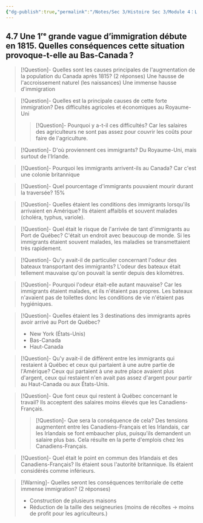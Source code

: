 ```yaml
---
{"dg-publish":true,"permalink":"/Notes/Sec 3/Histoire Sec 3/Module 4：Les revendications et la montée du nationalisme canadien et anglais/4.7 Première vague d’immigration 1815 /"}
---
```



## 4.7 Une 1ʳᵉ grande vague d’immigration débute en 1815. Quelles conséquences cette situation provoque-t-elle au Bas-Canada ?

>[!Question]- Quelles sont les causes principales de l'augmentation de la population du Canada après 1815? (2 réponses)
>Une hausse de l'accroissement naturel (les naissances)
>Une immense hausse d'immigration

>[!Question]- Quelles est la principale causes de cette forte immigration?
>Des difficultés agricoles et économiques au Royaume-Uni
>>[!Question]- Pourquoi y a-t-il ces difficultés?
>>Car les salaires des agriculteurs ne sont pas assez pour couvrir les coûts pour faire de l'agriculture.

>[!Question]- D'où proviennent ces immigrants?
>Du Royaume-Uni, mais surtout de l'Irlande.

>[!Question]- Pourquoi les immigrants arrivent-ils au Canada?
>Car c'est une colonie britannique

>[!Question]- Quel pourcentage d'immigrants pouvaient mourir durant la traversée?
>15%

>[!Question]- Quelles étaient les conditions des immigrants lorsqu'ils arrivaient en Amérique?
>Ils étaient affaiblis et souvent malades (choléra, typhus, variole).

>[!Question]- Quel était le risque de l'arrivée de tant d'immigrants au Port de Québec?
>C'était un endroit avec beaucoup de monde. Si les immigrants étaient souvent malades, les maladies se transmettaient très rapidement.

>[!Question]- Qu'y avait-il de particulier concernant l'odeur des bateaux transportant des immigrants?
>L'odeur des bateaux était tellement mauvaise qu'on pouvait la sentir depuis des kilomètres.

>[!Question]- Pourquoi l'odeur était-elle autant mauvaise?
>Car les immigrants étaient malades, et ils n'étaient pas propres. Les bateaux n'avaient pas de toilettes donc les conditions de vie n'étaient pas hygiéniques.

>[!Question]- Quelles étaient les 3 destinations des immigrants après avoir arrivé au Port de Québec?
>- New York (États-Unis)
>- Bas-Canada
>- Haut-Canada

>[!Question]- Qu'y avait-il de différent entre les immigrants qui restaient à Québec et ceux qui partaient à une autre partie de l'Amérique?
>Ceux qui partaient à une autre place avaient plus d'argent, ceux qui restaient n'en avait pas assez d'argent pour partir au Haut-Canada ou aux États-Unis.

>[!Question]- Que font ceux qui restent à Québec concernant le travail?
>Ils acceptent des salaires moins élevés que les Canadiens-Français.
>>[!Question]- Que sera la conséquence de cela?
>>Des tensions augmentent entre les Canadiens-Français et les Irlandais, car les Irlandais se font embaucher plus, puisqu'ils demandent un salaire plus bas. Cela résulte en la perte d'emplois chez les Canadiens-Français.

>[!Question]- Quel était le point en commun des Irlandais et des Canadiens-Français?
>Ils étaient sous l'autorité britannique. Ils étaient considérés comme inférieurs.

>[!Warning]- Quelles seront les conséquences territoriale de cette immense immigration? (2 réponses)
>- Construction de plusieurs maisons
>- Réduction de la taille des seigneuries (moins de récoltes → moins de profit pour les agriculteurs.)

